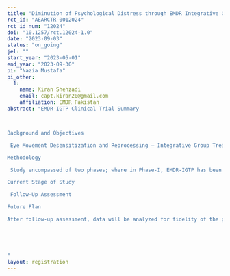 ```yaml
---
title: "Diminution of Psychological Distress through EMDR Integrative Group Treatment Protocol among Secondary School Students: A Pilot Randomized Controlled Trial from Pakistan"
rct_id: "AEARCTR-0012024"
rct_id_num: "12024"
doi: "10.1257/rct.12024-1.0"
date: "2023-09-03"
status: "on_going"
jel: ""
start_year: "2023-05-01"
end_year: "2023-09-30"
pi: "Nazia Mustafa"
pi_other:
  1:
    name: Kiran Shehzadi
    email: capt.kiran20@gmail.com
    affiliation: EMDR Pakistan
abstract: "EMDR-IGTP Clinical Trial Summary 

Background and Objectives
 Eye Movement Desensitization and Reprocessing – Integrative Group Treatment Protocol (EMDR-IGTP) has been in use since 1998 with wide age range of individuals both children and adults around the globe. Keeping in view the high vulnerability of children for the development of psychological Distress after experiencing traumatic events in their lives and existing treatment gap in Pakistan, a pilot randomized controlled trial was premeditated with the objectives of translation and adaptation of EMDR-IGTP (Jarero & Artigas, 2022) in cultural context of Pakistan along with establishment of fidelity, acceptability, feasibility  and efficacy of adapted protocol in reducing psychological Distress among secondary school students.
Methodology
 Study encompassed of two phases; where in Phase-I, EMDR-IGTP has been translated into Urdu and adapted according the cultural context of Pakistani society. However, phase II dealt with mapping the fidelity, acceptability and feasibility of protocol along with testing its efficacy. A sample of 94 children aged 11-16 years were selected from two Government schools and randomized into the intervention group (EMDR-IGTP session) and control group (routine care) after Pre- assessment through Urdu Version of Depression, Anxiety, and Stress Scale (DASS-21). The administration of the EMDR-IGTP comprises the eight phased standard EMDR procedure with a group therapy model. The responses were collected in an art therapy format following original IGTP protocol. Mode of bilateral stimulation was self-administered in the form of Butterfly Hugs as an established exercise, thus enhancing more extensive reach to multiple individuals in a group than the individual EMDR application. After intervention, post-assessment was done immediately and it was planned to be carryout after 3months was well as Follow-up assessment. 
Current Stage of Study
 Follow-Up Assessment 
Future Plan
After follow-up assessment, data will be analyzed for fidelity of the program through inter-rater reliability, acceptability and feasibility from children through quantitative and qualitative measures and efficacy through Mixed between-within subjects’ analysis of variance (ANOVA).  Article will be written and will be submitted for publication. 


"
layout: registration
---
```


